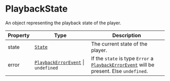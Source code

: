 # PlaybackState

An object representing the playback state of the player.

| Property       | Type                        | Description  |
| -------------- | --------------------------- | ------------ |
| state          | [`State`](../constants/state.md) | The current state of the player. |
| error          | [`PlaybackErrorEvent`](./playback-error-event.md) \| `undefined` | If the `state` is type `Error` a [`PlaybackErrorEvent`](./playback-error-event.md) will be present. Else `undefined`.|
